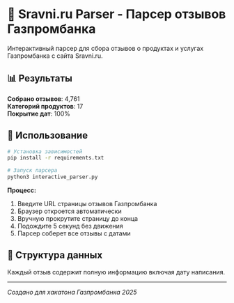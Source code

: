 # 🏦 Sravni.ru Parser - Парсер отзывов Газпромбанка

Интерактивный парсер для сбора отзывов о продуктах и услугах Газпромбанка с сайта Sravni.ru.

## 📊 Результаты

**Собрано отзывов**: 4,761  
**Категорий продуктов**: 17  
**Покрытие дат**: 100%

## 🚀 Использование

```bash
# Установка зависимостей
pip install -r requirements.txt

# Запуск парсера
python3 interactive_parser.py
```

**Процесс:**
1. Введите URL страницы отзывов Газпромбанка
2. Браузер откроется автоматически  
3. Вручную прокрутите страницу до конца
4. Подождите 5 секунд без движения
5. Парсер соберет все отзывы с датами

## 📁 Структура данных

Каждый отзыв содержит полную информацию включая дату написания.

---

*Создано для хакатона Газпромбанка 2025*
